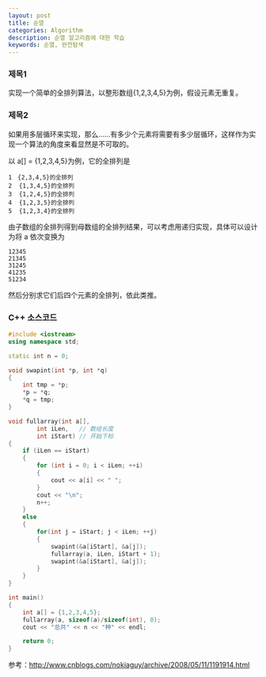 ```yaml
---
layout: post
title: 순열
categories: Algorithm
description: 순열 알고리즘에 대한 학습
keywords: 순열, 완전탐색
---
```


### 제목1

实现一个简单的全排列算法，以整形数组{1,2,3,4,5}为例，假设元素无重复。
 
### 제목2

如果用多层循环来实现，那么……有多少个元素将需要有多少层循环，这样作为实现一个算法的角度来看显然是不可取的。

以 a[] = {1,2,3,4,5}为例，它的全排列是

```
1　{2,3,4,5}的全排列
2  {1,3,4,5}的全排列
3  {1,2,4,5}的全排列
4  {1,2,3,5}的全排列
5  {1,2,3,4}的全排列
```

由子数组的全排列得到母数组的全排列结果，可以考虑用递归实现，具体可以设计为将 a 依次变换为

```
12345
21345
31245
41235
51234
```

然后分别求它们后四个元素的全排列，依此类推。
 
### C++ 소스코드

```cpp
#include <iostream>
using namespace std;

static int n = 0;

void swapint(int *p, int *q)
{
    int tmp = *p;
    *p = *q;
    *q = tmp;
}

void fullarray(int a[], 
        int iLen,   // 数组长度
        int iStart) // 开始下标
{
    if (iLen == iStart)
    {
        for (int i = 0; i < iLen; ++i)
        {
            cout << a[i] << " ";
        }
        cout << "\n";
        n++;
    }
    else
    {
        for(int j = iStart; j < iLen; ++j)
        {
            swapint(&a[iStart], &a[j]);
            fullarray(a, iLen, iStart + 1);
            swapint(&a[iStart], &a[j]);
        }
    }
}

int main()
{
    int a[] = {1,2,3,4,5};
    fullarray(a, sizeof(a)/sizeof(int), 0);
    cout << "总共" << n << "种" << endl;

    return 0;
}
```
 
参考：<http://www.cnblogs.com/nokiaguy/archive/2008/05/11/1191914.html>
